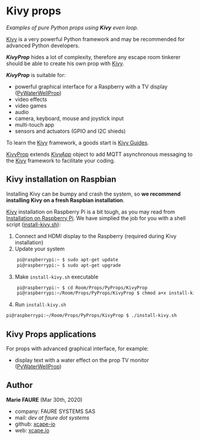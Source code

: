 ﻿# Kivy props
*Examples of pure Python props using **Kivy** even loop.*

<a href="https://kivy.org/" target="_blank">Kivy</a> is a very powerful Python framework and may be recommended for advanced Python developers.

***KivyProp*** hides a lot of complexity, therefore any escape room tinkerer should be able to create his own prop with <a href="https://kivy.org/" target="_blank">Kivy</a>.

***KivyProp*** is suitable for:
* powerful graphical interface for a Raspberry with a TV display ([PyWaterWellProp](./PyWaterWellProp))
* video effects
* video games
* audio
* camera, keyboard, mouse and joystick input
* multi-touch app
* sensors and actuators (GPIO and I2C shieds)

To learn the <a href="https://kivy.org" target="_blank">Kivy</a> framework, a goods start is <a href="https://kivy.org/doc/stable/gettingstarted/intro.html" target="_blank">Kivy Guides</a>.

[KivyProp](./KivyProp) extends *<a href="https://kivy.org/doc/stable/api-kivy.app.html" target="_blank">KivyApp</a>*  object to add MQTT asynchronous messaging to the <a href="https://kivy.org" target="_blank">Kivy</a> framework to facilitate your coding.


## Kivy installation on Raspbian
Installing Kivy can be bumpy and crash the system, so **we recommend installing Kivy on a fresh Raspbian installation**.

<a href="https://kivy.org" target="_blank">Kivy</a> installation on Raspberry Pi is a bit tough, as you may read from <a href="https://kivy.org/doc/stable/installation/installation-rpi.html" target="_blank">Installation on Raspberry Pi</a>. We have simplied the job for you with a shell script ([install-kivy.sh](https://github.com/xcape-io/PyProps/blob/master/KivyProp/install-kivy.sh)):
1. Connect and HDMI display to the Raspberry (required during Kivy installation)
2. Update your system

```bash
    pi@raspberrypi:~ $ sudo apt-get update 
    pi@raspberrypi:~ $ sudo apt-get upgrade 
```
3. Make `install-kivy.sh` executable

```bash
    pi@raspberrypi:~ $ cd Room/Props/PyProps/KivyProp
    pi@raspberrypi:~/Room/Props/PyProps/KivyProp $ chmod a+x install-kivy.sh 
```
4. Run `install-kivy.sh`

```bash
pi@raspberrypi:~/Room/Props/PyProps/KivyProp $ ./install-kivy.sh
```




## Kivy Props applications
For props with advanced graphical interface, for example:
* display text with a water effect on the prop TV monitor ([PyWaterWellProp](PyWaterWellProp))


## Author

**Marie FAURE** (Mar 30th, 2020)
* company: FAURE SYSTEMS SAS
* mail: *dev at faure dot systems*
* github: <a href="https://github.com/xcape-io?tab=repositories" target="_blank">xcape-io</a>
* web: <a href="https://xcape.io/" target="_blank">xcape.io</a>
